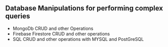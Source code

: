 ## Database Manipulations for performing complex queries

- MongoDb CRUD and other Operations
- Firebase Firestore CRUD and other operations
- SQL CRUD and other operations with MYSQL and PostGreSQL
